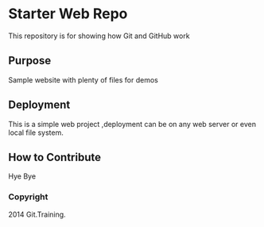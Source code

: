 # Starter Web Repo

This repository is for showing how Git and GitHub work

## Purpose

Sample website with plenty of files for demos

## Deployment

This is a simple web project ,deployment can be on any web server or even local file system.

## How to Contribute

Hye Bye

### Copyright

2014 Git.Training.